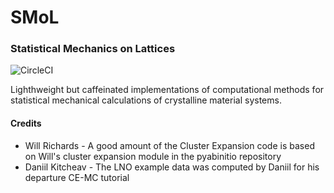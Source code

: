 # SMoL
### Statistical Mechanics on Lattices
![CircleCI](https://img.shields.io/circleci/build/gh/CederGroupHub/smol/master?logo=circleci&style=for-the-badge&token=96d0d7a959e1e12044ff45daa43218ae7fa4303e)

Lighthweight but caffeinated implementations of computational methods for statistical mechanical calculations of crystalline material systems.

#### Credits
* Will Richards - A good amount of the Cluster Expansion code is based on Will's cluster expansion module in the pyabinitio repository
* Daniil Kitcheav - The LNO example data was computed by Daniil for his departure CE-MC tutorial
